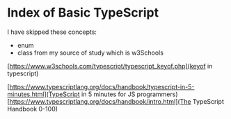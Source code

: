 # Index of Basic TypeScript

I have skipped these concepts:
- enum
- class
from my source of study which is w3Schools

[https://www.w3schools.com/typescript/typescript_keyof.php](keyof in typescript)

[https://www.typescriptlang.org/docs/handbook/typescript-in-5-minutes.html](TypeScript in 5 minutes for JS programmers)
[https://www.typescriptlang.org/docs/handbook/intro.html](The TypeScript Handbook 0-100)



